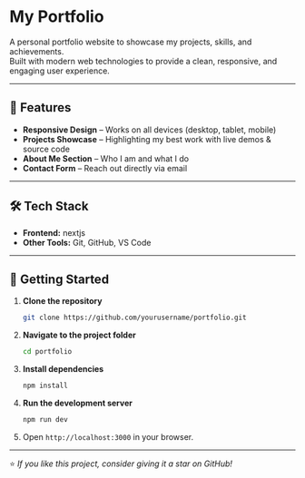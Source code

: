 
#  My Portfolio

A personal portfolio website to showcase my projects, skills, and achievements.  
Built with modern web technologies to provide a clean, responsive, and engaging user experience.

---

## 📌 Features

- **Responsive Design** – Works on all devices (desktop, tablet, mobile)
- **Projects Showcase** – Highlighting my best work with live demos & source code
- **About Me Section** – Who I am and what I do
- **Contact Form** – Reach out directly via email


---

## 🛠 Tech Stack

- **Frontend:** nextjs  
- **Other Tools:** Git, GitHub, VS Code

---

## 🚀 Getting Started

1. **Clone the repository**

   ```bash
   git clone https://github.com/yourusername/portfolio.git
   ```

2. **Navigate to the project folder**

   ```bash
   cd portfolio
   ```

3. **Install dependencies**

   ```bash
   npm install
   ```

4. **Run the development server**

   ```bash
   npm run dev
   ```

5. Open `http://localhost:3000` in your browser.

---




⭐ *If you like this project, consider giving it a star on GitHub!*



```
